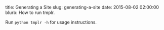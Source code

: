 title: Generating a Site
slug: generating-a-site
date: 2015-08-02 02:00:00
blurb: How to run tmplr.

Run `python tmplr -h` for usage instructions.



